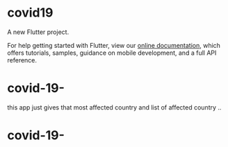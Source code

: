 # covid19

A new Flutter project.

For help getting started with Flutter, view our
[online documentation](https://flutter.dev/docs), which offers tutorials,
samples, guidance on mobile development, and a full API reference.
# covid-19-

this app just gives that most affected country and list of affected country ..


# covid-19-
